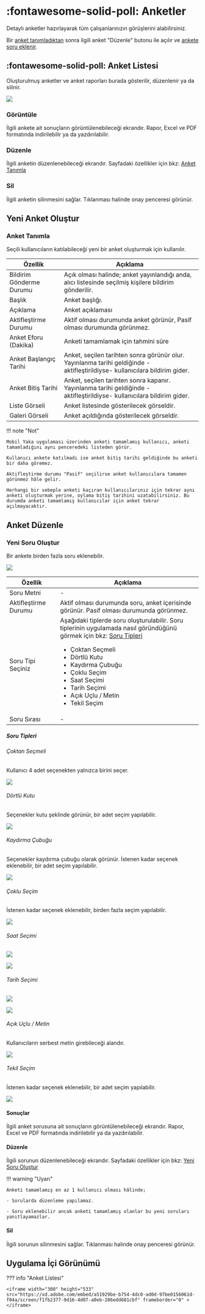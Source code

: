 # :fontawesome-solid-poll: Anketler

Detaylı anketler hazırlayarak tüm çalışanlarınızın görüşlerini alabilirsiniz.

Bir [anket tanımladıktan](#anket-tanimla) sonra ilgili anket "Düzenle" butonu ile açılır ve [ankete soru eklenir](#yeni-soru-olustur).

## :fontawesome-solid-poll: Anket Listesi

Oluşturulmuş anketler ve anket raporları burada gösterilir, düzenlenir ya da silinir.

![](images/anketListesi.png)

### Görüntüle

İlgili ankete ait sonuçların görüntülenebileceği ekrandır. Rapor, Excel ve PDF formatında indirilebilir ya da yazdırılabilir.

### Düzenle

İlgili anketin düzenlenebileceği ekrandır. Sayfadaki özellikler için bkz: [Anket Tanımla](#anket-tanimla)

### Sil

İlgili anketin silinmesini sağlar. Tıklanması halinde onay penceresi görünür.

## Yeni Anket Oluştur

### <a name="anket-tanimla"></a>Anket Tanımla

Seçili kullanıcıların katılabileceği yeni bir anket oluşturmak için kullanılır.

| Özellik                  | Açıklama                                                     |
| ------------------------ | ------------------------------------------------------------ |
| Bildirim Gönderme Durumu | Açık olması halinde; anket yayınlandığı anda, alıcı listesinde seçilmiş kişilere bildirim gönderilir. |
| Başlık                   | Anket başlığı.                                               |
| Açıklama                 | Anket açıklaması                                             |
| Aktifleştirme Durumu     | Aktif olması durumunda anket görünür, Pasif olması durumunda görünmez. |
| Anket Eforu (Dakika)     | Anketi tamamlamak için tahmini süre                          |
| Anket Başlangıç Tarihi   | Anket, seçilen tarihten sonra görünür olur. Yayınlanma tarihi geldiğinde -aktifleştirildiyse- kullanıcılara bildirim gider. |
| Anket Bitiş Tarihi       | Anket, seçilen tarihten sonra kapanır. Yayınlanma tarihi geldiğinde -aktifleştirildiyse- kullanıcılara bildirim gider. |
| Liste Görseli            | Anket listesinde gösterilecek görseldir.                     |
| Galeri Görseli           | Anket açıldığında gösterilecek görseldir.                    |

!!! note "Not"

    Mobil Yaka uygulaması üzerinden anketi tamamlamış kullanıcı, anketi tamamladığını aynı penceredeki listeden görür.
    
    Kullanıcı ankete katılmadı ise anket bitiş tarihi geldiğinde bu anketi bir daha göremez.
    
    Aktifleştirme durumu "Pasif" seçilirse anket kullanıcılara tamamen görünmez hâle gelir.
    
    Herhangi bir sebeple anketi kaçıran kullanıcılarınız için tekrar aynı anketi oluşturmak yerine, oylama bitiş tarihini uzatabilirsiniz. Bu durumda anketi tamamlamış kullanıcılar için anket tekrar açılmayacaktır.

## Anket Düzenle

### <a name="yeni-soru-olustur"></a>Yeni Soru Oluştur

Bir ankete birden fazla soru eklenebilir.

![](images/yeniSoruOlustur.png)

| Özellik              | Açıklama                                                     |
| -------------------- | ------------------------------------------------------------ |
| Soru Metni           | -                                                            |
| Aktifleştirme Durumu | Aktif olması durumunda soru, anket içerisinde görünür. Pasif olması durumunda görünmez. |
| Soru Tipi Seçiniz    | Aşağıdaki tiplerde soru oluşturulabilir. Soru tiplerinin uygulamada nasıl göründüğünü görmek için bkz: [Soru Tipleri](#soru-tipleri)<br /><ul><li>Çoktan Seçmeli</li><li>Dörtlü Kutu</li><li>Kaydırma Çubuğu</li><li>Çoklu Seçim</li><li>Saat Seçimi</li><li>Tarih Seçimi</li><li>Açık Uçlu / Metin</li><li>Tekil Seçim</li></ul> |
| Soru Sırası          | -                                                            |

##### Soru Tipleri

###### Çoktan Seçmeli

Kullanıcı 4 adet seçenekten yalnızca birini seçer.

![](images/coktanSecmeli.png)

###### Dörtlü Kutu

Seçenekler kutu şeklinde görünür, bir adet seçim yapılabilir.

![](images/dortluKutu.png)

###### Kaydırma Çubuğu

Seçenekler kaydırma çubuğu olarak görünür. İstenen kadar seçenek eklenebilir, bir adet seçim yapılabilir.

![](images/kaydirmaCubugu.png)

###### Çoklu Seçim

İstenen kadar seçenek eklenebilir, birden fazla seçim yapılabilir.

![](images/cokluSecim.png)

###### Saat Seçimi



![](images/saatSecimi.png)



![](images/saatSecimi2.png)

###### Tarih Seçimi

![](images/tarihSecimi.png)



![](images/tarihSecimi2.png)

###### Açık Uçlu / Metin

Kullanıcıların serbest metin girebileceği alandır.

![](images/acikUcluMetin.png)

###### Tekil Seçim

İstenen kadar seçenek eklenebilir, bir adet seçim yapılabilir.

![](images/tekilSecim.png)

#### Sonuçlar

İlgili anket sorusuna ait sonuçların görüntülenebileceği ekrandır. Rapor, Excel ve PDF formatında indirilebilir ya da yazdırılabilir.

#### Düzenle

İlgili sorunun düzenlenebileceği ekrandır. Sayfadaki özellikler için bkz: [Yeni Soru Oluştur](#yeni-soru-olustur)

!!! warning "Uyarı"

    Anketi tamamlamış en az 1 kullanıcı olması hâlinde;
    
    - Sorularda düzenleme yapılamaz.
    
    - Soru eklenebilir ancak anketi tamamlamış olanlar bu yeni soruları yanıtlayamazlar.

#### Sil

İlgili sorunun silinmesini sağlar. Tıklanması halinde onay penceresi görünür.

## Uygulama İçi Görünümü

??? info "Anket Listesi"

    <iframe width="300" height="533" src="https://xd.adobe.com/embed/a51929be-b754-4dc0-ad0d-97be0156061d-f04a/screen/f1fb2377-9d16-4d07-a0eb-286edd681cbf" frameborder="0" ></iframe>